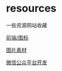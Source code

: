 # resources
一些资源网站收藏

[前端/图标](https://www.jianshu.com/p/bbf15e5af2e1)

[图片素材](https://www.jianshu.com/p/28c8825a2aeb)

[微信公众平台开发](https://leancloud.cn/docs/webhosting_weixin.html#hash1137720991)
